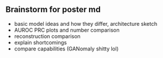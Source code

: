 ## Brainstorm for poster md


- basic model ideas and how they differ, architecture sketch
- AUROC PRC plots and number comparison
- reconstruction comparison
- explain shortcomings
- compare capabilities (GANomaly shitty lol)